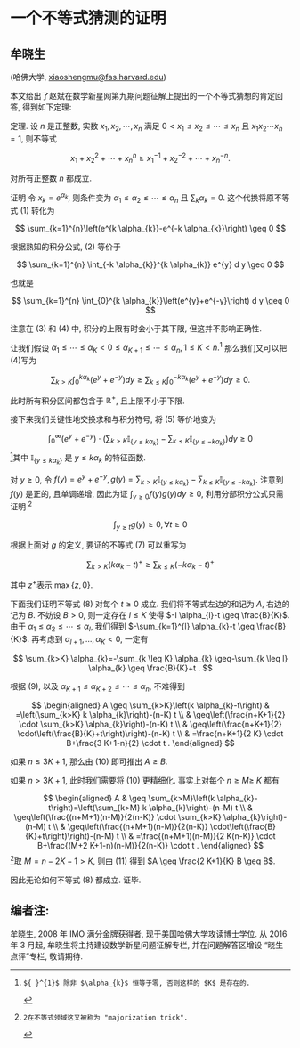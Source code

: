 # 一个不等式猜测的证明 

## 牟晓生

(哈佛大学, xiaoshengmu@fas.harvard.edu)

本文给出了赵斌在数学新星网第九期问题征解上提出的一个不等式猜想的肯定回答, 得到如下定理:

定理. 设 $n$ 是正整数, 实数 $x_{1}, x_{2}, \cdots, x_{n}$ 满足 $0<x_{1} \leq x_{2} \leq \cdots \leq x_{n}$ 且 $x_{1} x_{2} \cdots x_{n}=1$, 则不等式

$$
x_{1}+x_{2}^{2}+\cdots+x_{n}^{n} \geq x_{1}^{-1}+x_{2}^{-2}+\cdots+x_{n}^{-n} .
$$

对所有正整数 $n$ 都成立.

证明 令 $x_{k}=e^{\alpha_{k}}$, 则条件变为 $\alpha_{1} \leq \alpha_{2} \leq \cdots \leq \alpha_{n}$ 且 $\sum_{k} \alpha_{k}=0$. 这个代换将原不等式 (1) 转化为

$$
\sum_{k=1}^{n}\left(e^{k \alpha_{k}}-e^{-k \alpha_{k}}\right) \geq 0
$$

根据熟知的积分公式, (2) 等价于

$$
\sum_{k=1}^{n} \int_{-k \alpha_{k}}^{k \alpha_{k}} e^{y} d y \geq 0
$$

也就是

$$
\sum_{k=1}^{n} \int_{0}^{k \alpha_{k}}\left(e^{y}+e^{-y}\right) d y \geq 0
$$

注意在 (3) 和 (4) 中, 积分的上限有时会小于其下限, 但这并不影响正确性.

让我们假设 $\alpha_{1} \leq \cdots \leq \alpha_{K}<0 \leq \alpha_{K+1} \leq \cdots \leq \alpha_{n}, 1 \leq K<n .{ }^{1}$ 那么我们又可以把(4)写为

$$
\sum_{k>K} \int_{0}^{k \alpha_{k}}\left(e^{y}+e^{-y}\right) d y \geq \sum_{k \leq K} \int_{0}^{-k \alpha_{k}}\left(e^{y}+e^{-y}\right) d y \geq 0 .
$$

此时所有积分区间都包含于 $\mathbb{R}^{+}$, 且上限不小于下限.

接下来我们关键性地交换求和与积分符号, 将 (5) 等价地变为

$$
\int_{0}^{\infty}\left(e^{y}+e^{-y}\right) \cdot\left(\sum_{k>K} \mathbb{I}_{\left\{y \leq k \alpha_{k}\right\}}-\sum_{k \leq K} \mathbb{I}_{\left\{y \leq-k \alpha_{k}\right\}}\right) d y \geq 0
$$[^0]其中 $\mathbb{I}_{\left\{y \leq k \alpha_{k}\right\}}$ 是 $y \leq k \alpha_{k}$ 的特征函数.

对 $y \geq 0$, 令 $f(y)=e^{y}+e^{-y}, g(y)=\sum_{k>K} \mathbb{I}_{\left\{y \leq k \alpha_{k}\right\}}-\sum_{k \leq K} \mathbb{I}_{\left\{y \leq-k \alpha_{k}\right\}}$. 注意到 $f(y)$ 是正的, 且单调递增, 因此为证 $\int_{y \geq 0} f(y) g(y) d y \geq 0$, 利用分部积分公式只需证明 ${ }^{2}$

$$
\int_{y \geq t} g(y) \geq 0, \forall t \geq 0
$$

根据上面对 $g$ 的定义, 要证的不等式 (7) 可以重写为

$$
\sum_{k>K}\left(k \alpha_{k}-t\right)^{+} \geq \sum_{k \leq K}\left(-k \alpha_{k}-t\right)^{+}
$$

其中 $z^{+}$表示 $\max \{z, 0\}$.

下面我们证明不等式 (8) 对每个 $t \geq 0$ 成立. 我们将不等式左边的和记为 $A$, 右边的记为 $B$. 不妨设 $B>0$, 则一定存在 $l \leq K$ 使得 $-l \alpha_{l}-t \geq \frac{B}{K}$. 由于 $\alpha_{1} \leq \alpha_{2} \leq \cdots \leq \alpha_{l}$, 我们得到 $-\sum_{k=1}^{l} \alpha_{k}-t \geq \frac{B}{K}$. 再考虑到 $\alpha_{l+1}, \ldots, \alpha_{K}<0$, 一定有

$$
\sum_{k>K} \alpha_{k}=-\sum_{k \leq K} \alpha_{k} \geq-\sum_{k \leq l} \alpha_{k} \geq \frac{B}{K}+t .
$$

根据 (9), 以及 $\alpha_{K+1} \leq \alpha_{K+2} \leq \cdots \leq \alpha_{n}$, 不难得到

$$
\begin{aligned}
A \geq \sum_{k>K}\left(k \alpha_{k}-t\right) & =\left(\sum_{k>K} k \alpha_{k}\right)-(n-K) t \\
& \geq\left(\frac{n+K+1}{2} \cdot \sum_{k>K} \alpha_{k}\right)-(n-K) t \\
& \geq\left(\frac{n+K+1}{2} \cdot\left(\frac{B}{K}+t\right)\right)-(n-K) t \\
& =\frac{n+K+1}{2 K} \cdot B+\frac{3 K+1-n}{2} \cdot t .
\end{aligned}
$$

如果 $n \leq 3 K+1$, 那么由 (10) 即可推出 $A \geq B$.

如果 $n>3 K+1$, 此时我们需要将 (10) 更精细化. 事实上对每个 $n \geq M \geq$ $K$ 都有

$$
\begin{aligned}
A & \geq \sum_{k>M}\left(k \alpha_{k}-t\right)=\left(\sum_{k>M} k \alpha_{k}\right)-(n-M) t \\
& \geq\left(\frac{(n+M+1)(n-M)}{2(n-K)} \cdot \sum_{k>K} \alpha_{k}\right)-(n-M) t \\
& \geq\left(\frac{(n+M+1)(n-M)}{2(n-K)} \cdot\left(\frac{B}{K}+t\right)\right)-(n-M) t \\
& =\frac{(n+M+1)(n-M)}{2 K(n-K)} \cdot B+\frac{(M+2 K+1-n)(n-M)}{2(n-K)} \cdot t .
\end{aligned}
$$[^1]取 $M=n-2 K-1>K$, 则由 (11) 得到 $A \geq \frac{2 K+1}{K} B \geq B$.

因此无论如何不等式 (8) 都成立. 证毕.

## 编者注:

牟晓生, 2008 年 IMO 满分金牌获得者, 现于美国哈佛大学攻读博士学位. 从 2016 年 3 月起, 牟晓生将主持建设数学新星问题征解专栏, 并在问题解答区增设 “晓生点评”专栏, 敬请期待.


[^0]:    ${ }^{1}$ 除非 $\alpha_{k}$ 恒等于零, 否则这样的 $K$ 是存在的.

[^1]:    2在不等式领域这又被称为 "majorization trick".

